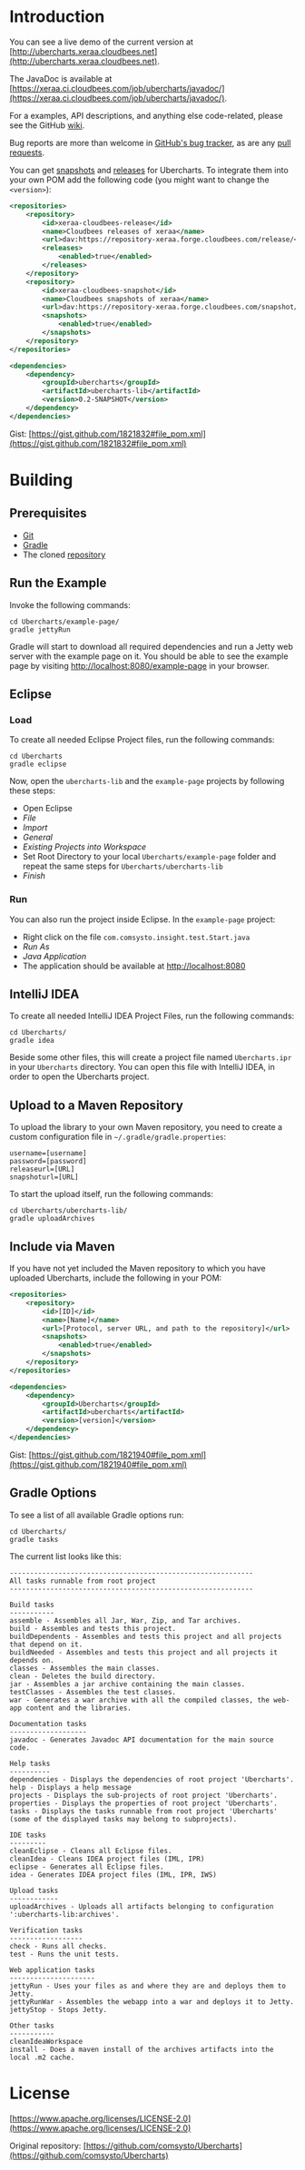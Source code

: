 # Introduction

You can see a live demo of the current version at [http://ubercharts.xeraa.cloudbees.net](http://ubercharts.xeraa.cloudbees.net).

The JavaDoc is available at [https://xeraa.ci.cloudbees.com/job/ubercharts/javadoc/](https://xeraa.ci.cloudbees.com/job/ubercharts/javadoc/).

For a examples, API descriptions, and anything else code-related, please see the GitHub [wiki](https://github.com/xeraa/Ubercharts/wiki).

Bug reports are more than welcome in [GitHub's bug tracker](https://github.com/xeraa/Ubercharts/issues), as are any [pull requests](https://github.com/xeraa/Ubercharts/pulls).

You can get [snapshots](https://repository-xeraa.forge.cloudbees.com/snapshot/) and [releases](https://repository-xeraa.forge.cloudbees.com/release/) for Ubercharts. To integrate them into your own POM add the following code (you might want to change the ``<version>``):

```xml
<repositories>
    <repository>
        <id>xeraa-cloudbees-release</id>
        <name>Cloudbees releases of xeraa</name>
        <url>dav:https://repository-xeraa.forge.cloudbees.com/release/</url>
        <releases>
            <enabled>true</enabled>
        </releases>
    </repository>
    <repository>
        <id>xeraa-cloudbees-snapshot</id>
        <name>Cloudbees snapshots of xeraa</name>
        <url>dav:https://repository-xeraa.forge.cloudbees.com/snapshot/</url>
        <snapshots>
            <enabled>true</enabled>
        </snapshots>
    </repository>
</repositories>

<dependencies>
    <dependency>
        <groupId>ubercharts</groupId>
        <artifactId>ubercharts-lib</artifactId>
        <version>0.2-SNAPSHOT</version>
    </dependency>
</dependencies>
```

Gist: [https://gist.github.com/1821832#file_pom.xml](https://gist.github.com/1821832#file_pom.xml)



# Building

## Prerequisites

* [Git](http://git-scm.com)
* [Gradle](http://gradle.org)
* The cloned [repository](https://github.com/xeraa/Ubercharts.git)



## Run the Example

Invoke the following commands:

```shell
cd Ubercharts/example-page/
gradle jettyRun
```

Gradle will start to download all required dependencies and run a Jetty web server with the example page on it. You should be able to see the example page by visiting [http://localhost:8080/example-page](http://localhost:8080/example-page) in your browser.



## Eclipse

### Load

To create all needed Eclipse Project files, run the following commands:

```shell
cd Ubercharts
gradle eclipse
```

Now, open the ``ubercharts-lib`` and the ``example-page`` projects by following these steps:

* Open Eclipse
* *File*
* *Import*
* *General*
* *Existing Projects into Workspace*
* Set Root Directory to your local ``Ubercharts/example-page`` folder and repeat the same steps for ``Ubercharts/ubercharts-lib``
* *Finish*



### Run

You can also run the project inside Eclipse. In the ``example-page`` project:

* Right click on the file ``com.comsysto.insight.test.Start.java``
* *Run As*
* *Java Application*
* The application should be available at [http://localhost:8080](http://localhost:8080)



## IntelliJ IDEA

To create all needed IntelliJ IDEA Project Files, run the following commands:

```shell
cd Ubercharts/
gradle idea
```

Beside some other files, this will create a project file named ``Ubercharts.ipr`` in your ``Ubercharts`` directory. You can open this file with IntelliJ IDEA, in order to open the Ubercharts project.



## Upload to a Maven Repository

To upload the library to your own Maven repository, you need to create a custom configuration file in ``~/.gradle/gradle.properties``:

```properties
username=[username]
password=[password]
releaseurl=[URL]
snapshoturl=[URL]
```

To start the upload itself, run the following commands:

```shell
cd Ubercharts/ubercharts-lib/
gradle uploadArchives
```



## Include via Maven

If you have not yet included the Maven repository to which you have uploaded Ubercharts, include the following in your POM:

```xml
<repositories>
    <repository>
        <id>[ID]</id>
        <name>[Name]</name>
        <url>[Protocol, server URL, and path to the repository]</url>
        <snapshots>
            <enabled>true</enabled>
        </snapshots>
    </repository>
</repositories>

<dependencies>
    <dependency>
        <groupId>Ubercharts</groupId>
        <artifactId>ubercharts</artifactId>
        <version>[version]</version>
    </dependency>
</dependencies>
```

Gist: [https://gist.github.com/1821940#file_pom.xml](https://gist.github.com/1821940#file_pom.xml)



## Gradle Options

To see a list of all available Gradle options run:

```shell
cd Ubercharts/
gradle tasks
```

The current list looks like this:

```shell
------------------------------------------------------------
All tasks runnable from root project
------------------------------------------------------------

Build tasks
-----------
assemble - Assembles all Jar, War, Zip, and Tar archives.
build - Assembles and tests this project.
buildDependents - Assembles and tests this project and all projects that depend on it.
buildNeeded - Assembles and tests this project and all projects it depends on.
classes - Assembles the main classes.
clean - Deletes the build directory.
jar - Assembles a jar archive containing the main classes.
testClasses - Assembles the test classes.
war - Generates a war archive with all the compiled classes, the web-app content and the libraries.

Documentation tasks
-------------------
javadoc - Generates Javadoc API documentation for the main source code.

Help tasks
----------
dependencies - Displays the dependencies of root project 'Ubercharts'.
help - Displays a help message
projects - Displays the sub-projects of root project 'Ubercharts'.
properties - Displays the properties of root project 'Ubercharts'.
tasks - Displays the tasks runnable from root project 'Ubercharts' (some of the displayed tasks may belong to subprojects).

IDE tasks
---------
cleanEclipse - Cleans all Eclipse files.
cleanIdea - Cleans IDEA project files (IML, IPR)
eclipse - Generates all Eclipse files.
idea - Generates IDEA project files (IML, IPR, IWS)

Upload tasks
------------
uploadArchives - Uploads all artifacts belonging to configuration ':ubercharts-lib:archives'.

Verification tasks
------------------
check - Runs all checks.
test - Runs the unit tests.

Web application tasks
---------------------
jettyRun - Uses your files as and where they are and deploys them to Jetty.
jettyRunWar - Assembles the webapp into a war and deploys it to Jetty.
jettyStop - Stops Jetty.

Other tasks
-----------
cleanIdeaWorkspace
install - Does a maven install of the archives artifacts into the local .m2 cache.
```



# License

[https://www.apache.org/licenses/LICENSE-2.0](https://www.apache.org/licenses/LICENSE-2.0)

Original repository: [https://github.com/comsysto/Ubercharts](https://github.com/comsysto/Ubercharts)